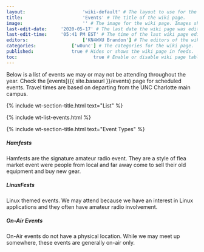 ```yaml
---
layout:						'wiki-default' # The layout to use for the wiki page.
title:						'Events' # The title of the wiki page.
image:						'' # The image for the wiki page. Images should be placed in '/assets/img/wiki/' and have the same name as the 'title' field in lowercase, replacing spaces with a '-'.
last-edit-date:		'2020-05-17' # The last date the wiki page was edited. 'YYYY-MM-DD'.
last-edit-time:		'05:41 PM EST' # The time of the last wiki page edit. 'HH:MM AM/PM TZ'.
editors:					['KN4WXU Brandon'] # The editors of the wiki page.
categories:				['w0unc'] # The categories for the wiki page.
published:				true # Hides or shows the wiki page in feeds.
toc:							true # Enable or disable wiki page table of contents.
---
```



<!-- Change the 'published' field above to true before committing. Start the content below this line. -->
Below is a list of events we may or may not be attending throughout the year. Check the [events]({{ site.baseurl }}/events) page for scheduled events.
Travel times are based on departing from the UNC Charlotte main campus.

{% include wt-section-title.html text="List" %}

{% include wt-list-events.html %}

{% include wt-section-title.html text="Event Types" %}

##### Hamfests
Hamfests are the signature amateur radio event. They are a style of flea market event were people from local and far away come to sell their old equipment and buy new gear.

##### LinuxFests
Linux themed events. We may attend because we have an interest in Linux applications and they often have amateur radio involvement.

##### On-Air Events
On-Air events do not have a physical location. While we may meet up somewhere, these events are generally on-air only.
